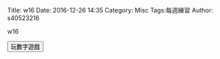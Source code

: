 Title: w16
Date: 2016-12-26 14:35
Category: Misc
Tags:每週練習
Author: s40523216

w16

<!-- PELICAN_END_SUMMARY -->

<!-- 導入 Brython 標準程式庫 -->

<script type="text/javascript" 
    src="https://cdn.rawgit.com/brython-dev/brython/master/www/src/brython_dist.js">
</script>

<!-- 啟動 Brython -->

<script>
window.onload=function(){
brython(1);
}
</script>

<!-- 以下實際利用  Brython 畫圖 -->
<div id="con"></div>
<script type="text/python3">
from browser import alert
from browser import document
from browser import html
import random
#print("test")
#alert("test")
con1=document["con"]
標準答案=random.randint(1,100)
你猜的數字=int(input("請輸入您所猜的整數:"))
猜測次數=1
while標準答案 !=你猜的數字:
       if標準答案 <你猜的數字:
           print(:太大了,再猜一次:)加油")
       else:
           print(:太小了,再猜一次:)加油")
       你猜的數字=int(input("請輸入您所猜的整數:"))
       猜測次數 +=1
print("猜對了!總共猜了",猜測次數,"次"       
con1<=str(標準答案)
'''
try:
    for i in range(1):
        #con1<="test"+"<br/>"
        yourInput=int(input("請輸入一個整數!"))
        #con1<="test"+html.BR()
        output=yourInput+1
        con1<="你輸入的整數加上1之後,為"+str(output)
except:
   con1<="拜託請輸入整數!"
'''
def bl(e):
   alert("alert123")
document["b1"].bind("click",b1)
</script>
<button id="b1">玩數字遊戲</button>

